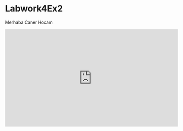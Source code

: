 # Labwork4Ex2
Merhaba Caner Hocam
<iframe width="560" height="315" src="https://www.youtube.com/watch?v=xvFZjo5PgG0" frameborder="0" allow="accelerometer; autoplay; clipboard-write; encrypted-media; gyroscope; picture-in-picture" allowfullscreen></iframe>
